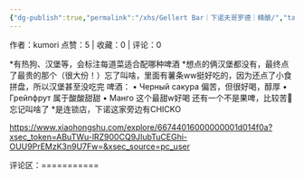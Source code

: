 ```yaml
---
{"dg-publish":true,"permalink":"/xhs/Gellert Bar｜下诺夫哥罗德｜精酿/","tags":["rednote","下诺夫哥罗德"],"created":"2025-03-17T23:12:21.473+08:00","updated":"2025-03-19T21:03:36.114+08:00"}
---
```


作者：kumori
点赞：5   |   收藏：0   |   评论：0

*有热狗、汉堡等，会标注每道菜适合配哪种啤酒
*想点的俩汉堡都没有，最终点了最贵的那个（很大份！）忘了叫啥，里面有薯条ww挺好吃的，因为还点了小食拼盘，所以汉堡甚至没吃完
啤酒：
• Черный сакура 偏苦，但很好喝，醇厚
• Грейпфрут 属于酸酸甜甜
• Манго 这个最甜w好喝
还有一个不是果啤，比较苦🤣忘记叫啥了
*是连锁店，下诺这家旁边有CHICKO

https://www.xiaohongshu.com/explore/66744016000000001d014f0a?xsec_token=ABuTWu-lRZ900CQ9JIubTuCEGhi-OUU9PrEMzK3n9U7Fw=&xsec_source=pc_user

评论区：===========

